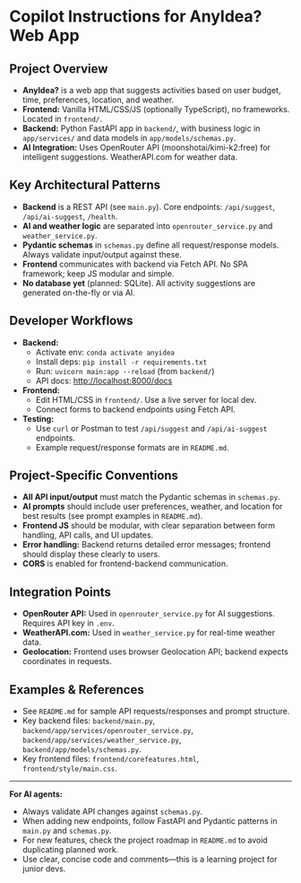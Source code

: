 # Copilot Instructions for AnyIdea? Web App

## Project Overview
- **AnyIdea?** is a web app that suggests activities based on user budget, time, preferences, location, and weather.
- **Frontend:** Vanilla HTML/CSS/JS (optionally TypeScript), no frameworks. Located in `frontend/`.
- **Backend:** Python FastAPI app in `backend/`, with business logic in `app/services/` and data models in `app/models/schemas.py`.
- **AI Integration:** Uses OpenRouter API (moonshotai/kimi-k2:free) for intelligent suggestions. WeatherAPI.com for weather data.

## Key Architectural Patterns
- **Backend** is a REST API (see `main.py`). Core endpoints: `/api/suggest`, `/api/ai-suggest`, `/health`.
- **AI and weather logic** are separated into `openrouter_service.py` and `weather_service.py`.
- **Pydantic schemas** in `schemas.py` define all request/response models. Always validate input/output against these.
- **Frontend** communicates with backend via Fetch API. No SPA framework; keep JS modular and simple.
- **No database yet** (planned: SQLite). All activity suggestions are generated on-the-fly or via AI.

## Developer Workflows
- **Backend:**
  - Activate env: `conda activate anyidea`
  - Install deps: `pip install -r requirements.txt`
  - Run: `uvicorn main:app --reload` (from `backend/`)
  - API docs: [http://localhost:8000/docs](http://localhost:8000/docs)
- **Frontend:**
  - Edit HTML/CSS in `frontend/`. Use a live server for local dev.
  - Connect forms to backend endpoints using Fetch API.
- **Testing:**
  - Use `curl` or Postman to test `/api/suggest` and `/api/ai-suggest` endpoints.
  - Example request/response formats are in `README.md`.

## Project-Specific Conventions
- **All API input/output** must match the Pydantic schemas in `schemas.py`.
- **AI prompts** should include user preferences, weather, and location for best results (see prompt examples in `README.md`).
- **Frontend JS** should be modular, with clear separation between form handling, API calls, and UI updates.
- **Error handling:** Backend returns detailed error messages; frontend should display these clearly to users.
- **CORS** is enabled for frontend-backend communication.

## Integration Points
- **OpenRouter API:** Used in `openrouter_service.py` for AI suggestions. Requires API key in `.env`.
- **WeatherAPI.com:** Used in `weather_service.py` for real-time weather data.
- **Geolocation:** Frontend uses browser Geolocation API; backend expects coordinates in requests.

## Examples & References
- See `README.md` for sample API requests/responses and prompt structure.
- Key backend files: `backend/main.py`, `backend/app/services/openrouter_service.py`, `backend/app/services/weather_service.py`, `backend/app/models/schemas.py`.
- Key frontend files: `frontend/corefeatures.html`, `frontend/style/main.css`.

---

**For AI agents:**
- Always validate API changes against `schemas.py`.
- When adding new endpoints, follow FastAPI and Pydantic patterns in `main.py` and `schemas.py`.
- For new features, check the project roadmap in `README.md` to avoid duplicating planned work.
- Use clear, concise code and comments—this is a learning project for junior devs.
